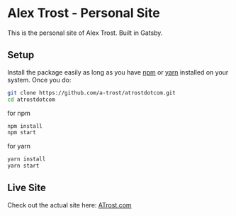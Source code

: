 # Alex Trost - Personal Site

This is the personal site of Alex Trost. Built in Gatsby.

## Setup
Install the package easily as long as you have [npm](https://www.npmjs.com/get-npm) or [yarn](https://yarnpkg.com/en/docs/install) installed on your system. Once you do:

```bash
git clone https://github.com/a-trost/atrostdotcom.git
cd atrostdotcom
```

for npm

```bash
npm install
npm start
```

for yarn

```bash
yarn install
yarn start
```

## Live Site
Check out the actual site here: [ATrost.com](https://atrost.com)
